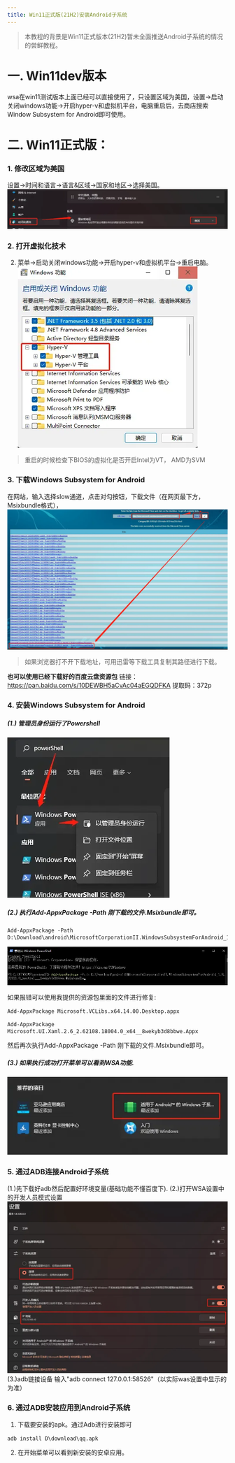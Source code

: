 ```yaml
---
title: Win11正式版(21H2)安装Android子系统
---
```


> 本教程的背景是Win11正式版本(21H2)暂未全面推送Android子系统的情况的尝鲜教程。
# 一. Win11dev版本
wsa在win11测试版本上面已经可以直接使用了，只设置区域为美国，设置->启动关闭windows功能->开启hyper-v和虚拟机平台，电脑重启后，去商店搜索Window Subsystem for Android即可使用。
# 二. Win11正式版：
### 1. 修改区域为美国
设置->时间和语言->语言&区域->国家和地区->选择美国。
![](/images/a616a2529df9da46bb22235f1da94c66.webp)
### 2. 打开虚拟化技术
2. 菜单->启动关闭windows功能->开启hyper-v和虚拟机平台->重启电脑。
![](/images/9ca1332ca793355c9130f4ed2b6eff29.webp)
>重启的时候检查下BIOS的虚拟化是否开启Intel为VT， AMD为SVM
### 3. 下载Windows Subsystem for Android
在[](https://store.rg-adguard.net)网站，输入[](https://www.microsoft.com/store/productId/9P3395VX91NR)选择slow通道，点击对勾按钮，下载文件（在网页最下方，Msixbundle格式），
![](/images/05ea6dbba2cd35cc6e9a1d2aad45ba1b.webp)
>如果浏览器打不开下载地址，可用迅雷等下载工具复制其路径进行下载。

**也可以使用已经下载好的百度云盘资源包**
链接：https://pan.baidu.com/s/10DEWBH5aCvAc04aEGQDFKA 
提取码：372p

### 4. 安装Windows Subsystem for Android
##### (1.) 管理员身份运行了Powershell
![](/images/791a36cdc2dfc152b26412493b1ef794.webp)
##### (2.) 执行Add-AppxPackage -Path 刚下载的文件.Msixbundle即可。
```
Add-AppxPackage -Path D:\Download\android\MicrosoftCorporationII.WindowsSubsystemForAndroid_1.8.32822.0_neutral___8wekyb3d8bbwe.Msixbundle
```
![](/images/fc4aefc0f5220a9c0d484bae1f8b4dc7.webp)

如果报错可以使用我提供的资源包里面的文件进行修复:
````
Add-AppxPackage Microsoft.VCLibs.x64.14.00.Desktop.appx
````
```
Add-AppxPackage Microsoft.UI.Xaml.2.6_2.62108.18004.0_x64__8wekyb3d8bbwe.Appx
```
然后再次执行Add-AppxPackage -Path 刚下载的文件.Msixbundle即可。

##### (3.) 如果执行成功打开菜单可以看到WSA功能.
![](/images/453cd338f0ab746447ef3454f6b34066.webp)

### 5. 通过ADB连接Android子系统
(1.)先下载好adb然后配置好环境变量(基础功能不懂百度下).
(2.)打开WSA设置中的开发人员模式设置
![](/images/02d99697652abb4e80d8566295741c9a.webp)
(3.)adb链接设备
输入"adb connect 127.0.0.1:58526"（以实际was设置中显示的为准）
### 6. 通过ADB安装应用到Android子系统
1. 下载要安装的apk。通过Adb进行安装即可
```
adb install D\download\qq.apk
```
2. 在开始菜单可以看到新安装的安卓应用。

